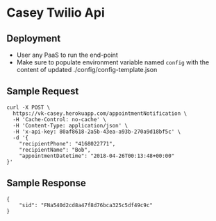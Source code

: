 # Casey Twilio Api

## Deployment

* User any PaaS to run the end-point
* Make sure to populate environment variable named `config` with the content of updated ./config/config-template.json

## Sample Request
```
curl -X POST \
  https://vk-casey.herokuapp.com/appointmentNotification \
  -H 'Cache-Control: no-cache' \
  -H 'Content-Type: application/json' \
  -H 'x-api-key: 80af8618-2a5b-43ea-a93b-270a9d18bf5c' \
  -d '{
	"recipientPhone": "4168022771",
	"recipientName": "Bob",
	"appointmentDatetime": "2018-04-26T00:13:48+00:00"
}'
```

## Sample Response
```
{
    "sid": "FNa540d2cd8a47f8d76bca325c5df49c9c"
}
```